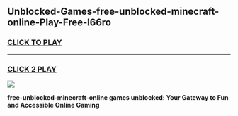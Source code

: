 
## Unblocked-Games-free-unblocked-minecraft-online-Play-Free-l66ro
<h3>
<a href="https://premium76.site?title=free-unblocked-minecraft-online&ref=10A">CLICK TO PLAY</a></h3>
<hr>

<h3>
<a href="https://premium76.site?title=free-unblocked-minecraft-online&ref=10A">CLICK 2 PLAY</a>
  
</h3>

<a href="https://premium76.site?title=free-unblocked-minecraft-online&ref=10A"><img src="https://clearcache.store/games.png"></a>


**free-unblocked-minecraft-online games unblocked: Your Gateway to Fun and Accessible Online Gaming**
